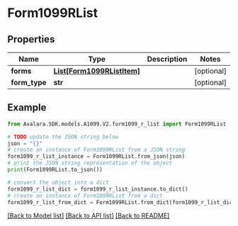 # Form1099RList


## Properties

Name | Type | Description | Notes
------------ | ------------- | ------------- | -------------
**forms** | [**List[Form1099RListItem]**](Form1099RListItem.md) |  | [optional] 
**form_type** | **str** |  | [optional] 

## Example

```python
from Avalara.SDK.models.A1099.V2.form1099_r_list import Form1099RList

# TODO update the JSON string below
json = "{}"
# create an instance of Form1099RList from a JSON string
form1099_r_list_instance = Form1099RList.from_json(json)
# print the JSON string representation of the object
print(Form1099RList.to_json())

# convert the object into a dict
form1099_r_list_dict = form1099_r_list_instance.to_dict()
# create an instance of Form1099RList from a dict
form1099_r_list_from_dict = Form1099RList.from_dict(form1099_r_list_dict)
```
[[Back to Model list]](../README.md#documentation-for-models) [[Back to API list]](../README.md#documentation-for-api-endpoints) [[Back to README]](../README.md)


